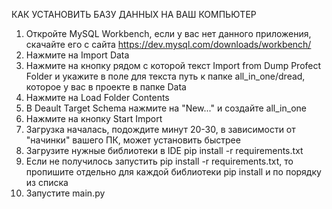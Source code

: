 КАК УСТАНОВИТЬ БАЗУ ДАННЫХ НА ВАШ КОМПЬЮТЕР

1)  Откройте MySQL Workbench, если у вас нет данного приложения, скачайте его с сайта https://dev.mysql.com/downloads/workbench/
2)  Нажмите на Import Data
3)  Нажмите на кнопку рядом с которой текст Import from Dump Profect Folder и укажите в поле для текста путь к папке all_in_one/dread, которое у вас в проекте в папке Data
4) Нажмите на Load Folder Contents
5) В Deault Target Schema нажмите на "New..." и создайте all_in_one
6)  Нажмите на кнопку Start Import
7)  Загрузка началась, подождите минут 20-30, в зависимости от "начинки" вашего ПК, может установить быстрее
8)  Загрузите нужные библиотеки в IDE pip install -r requirements.txt
9) Если не получилось запустить pip install -r requirements.txt, то пропишите отдельно для каждой библиотеки pip install и по порядку из списка
10) Запустите main.py





